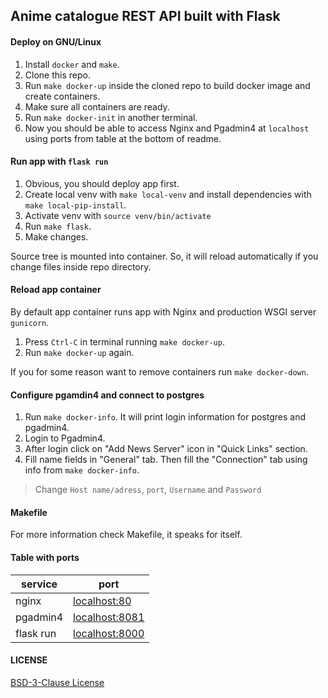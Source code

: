 ## Anime catalogue REST API built with Flask

#### Deploy on GNU/Linux
1. Install `docker` and `make`.
1. Clone this repo.
1. Run `make docker-up` inside the cloned repo to build docker image and create containers.
1. Make sure all containers are ready.
1. Run `make docker-init` in another terminal.
1. Now you should be able to access Nginx and Pgadmin4 at `localhost` using ports from table at the bottom of readme.

#### Run app with `flask run`
1. Obvious, you should deploy app first.
1. Create local venv with `make local-venv` and install dependencies with `make local-pip-install`.
1. Activate venv with `source venv/bin/activate`
1. Run `make flask`.
1. Make changes.

Source tree is mounted into container. So, it will reload automatically if you change files inside repo directory.

#### Reload app container
By default app container runs app with Nginx and production WSGI server `gunicorn`.

1. Press `Ctrl-C` in terminal running `make docker-up`.
1. Run `make docker-up` again.

If you for some reason want to remove containers run `make docker-down`.

#### Configure pgamdin4 and connect to postgres
1. Run `make docker-info`. It will print login information for postgres and pgadmin4.
1. Login to Pgadmin4.
1. After login click on "Add News Server" icon in "Quick Links" section.
1. Fill name fields in "General" tab. Then fill the "Connection" tab using info from `make docker-info`.
> Change `Host name/adress`, `port`, `Username` and `Password`

#### Makefile
For more information check Makefile, it speaks for itself.

#### Table with ports
| service   | port                             |
|-----------|----------------------------------|
| nginx     | [localhost:80](localhost:80)     |
| pgadmin4  | [localhost:8081](localhost:8081) |
| flask run | [localhost:8000](localhost:8000) |

#### LICENSE
[BSD-3-Clause License](LICENSE)
